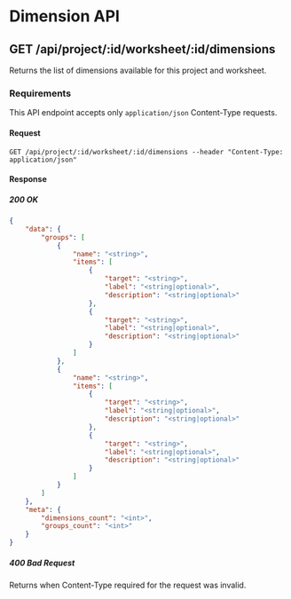 # Dimension API

## GET /api/project/:id/worksheet/:id/dimensions

Returns the list of dimensions available for this project and worksheet.

### Requirements

This API endpoint accepts only `application/json` Content-Type requests.

#### Request
```
GET /api/project/:id/worksheet/:id/dimensions --header "Content-Type: application/json"
```

#### Response

##### 200 OK

```json
{
    "data": {
        "groups": [
            {
                "name": "<string>",
                "items": [
                    {
                        "target": "<string>",
                        "label": "<string|optional>",
                        "description": "<string|optional>"
                    },
                    {
                        "target": "<string>",
                        "label": "<string|optional>",
                        "description": "<string|optional>"
                    }
                ]
            },
            {
                "name": "<string>",
                "items": [
                    {
                        "target": "<string>",
                        "label": "<string|optional>",
                        "description": "<string|optional>"
                    },
                    {
                        "target": "<string>",
                        "label": "<string|optional>",
                        "description": "<string|optional>"
                    }
                ]
            }
        ]
    },
    "meta": {
    	"dimensions_count": "<int>",
        "groups_count": "<int>"
    }
}
```

##### 400 Bad Request

Returns when Content-Type required for the request was invalid.
